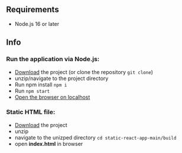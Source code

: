 ## Requirements
  - Node.js 16 or later
## Info

### Run the application via Node.js:
- [Download](https://github.com/RadoslavMarinov/static-react-app/archive/refs/heads/main.zip) the project (or clone the repository `git clone`)
- unzip/navigate to the project directory
- Run npm install `npm i`
- Run `npm start`
- [Open the browser on localhost](http://localhost:3000/)


### Static HTML file:
- [Download](https://github.com/RadoslavMarinov/static-react-app/archive/refs/heads/main.zip) the project
- unzip
- navigate to the unizped directory `cd static-react-app-main/build`
- open **index.html** in browser